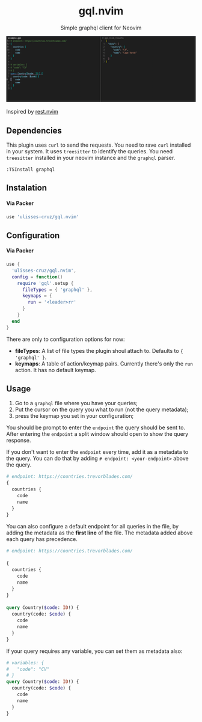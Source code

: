 <div align='center'>

# gql.nvim

Simple graphql client for Neovim

![Screenshot of gql.nvim plugin](assets/screenshot.png)

</div>

Inspired by [rest.nvim](https://github.com/NTBBloodbath/rest.nvim)

## Dependencies
This plugin uses `curl` to send the requests. You need to rave `curl` installed in your system.
It uses `treesitter` to identify the queries. You need `treesitter` installed in your neovim instance and the `graphql` parser.

```vim
:TSInstall graphql
```

## Instalation

#### Via Packer
```lua
use 'ulisses-cruz/gql.nvim'
```

## Configuration

#### Via Packer
```lua
use { 
  'ulisses-cruz/gql.nvim', 
  config = function()
    require 'gql'.setup {
      fileTypes = { 'graphql' },
      keymaps = { 
        run = '<leader>rr'
      }
    }  
  end
}
```
There are only to configuration options for now:
- **fileTypes**: A list of file types the plugin shoul attach to. Defaults to `{ 'graphql' }`.
- **keymaps**: A table of action/keymap pairs. Currently there's only the `run` action. It has no default keymap.

## Usage

1. Go to a `graphql` file where you have your queries;
2. Put the cursor on the query you what to run (not the query metadata);
3. press the keymap you set in your configuration;

You should be prompt to enter the `endpoint` the query should be sent to. After entering the `endpoint` a split window should open to show the query response.

If you don't want to enter the `endpoint` every time, add it as a metadata to the query. 
You can do that by adding `# endpoint: <your-endpoint>` above the query.

```graphql
# endpoint: https://countries.trevorblades.com/
{
  countries {
    code
    name
  }
}
```

You can also configure a default endpoint for all queries in the file, by adding the metadata as the **first line** of the file. 
The metadata added above each query has precedence.

```graphql
# endpoint: https://countries.trevorblades.com/

{
  countries {
    code
    name
  }
}

query Country($code: ID!) {
  country(code: $code) {
    code
    name
  }
}

```
If your query requires any variable, you can set them as metadata also:

```graphql
# variables: {
#   "code": "CV"
# }
query Country($code: ID!) {
  country(code: $code) {
    code
    name
  }
}
```
